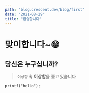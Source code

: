 ```yaml
---
path: "blog.crescent.dev/blog/first"
date: "2021-08-29"
title: "환영합니다"
---
```


# 맞이합니다~😁
## 당신은 누구십니까?
> `이상향` 속 **이상함**을 쫓고 있습니다

```
printf("hello");
```